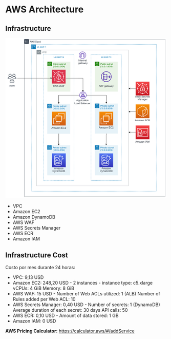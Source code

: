 # AWS Architecture

## Infrastructure

![AWS architecture](architectureAWS.png)

* VPC
* Amazon EC2
* Amazon DynamoDB
* AWS WAF
* AWS Secrets Manager
* AWS ECR
* Amazon IAM

## Infrastructure Cost

Costo por mes durante 24 horas:

* VPC: 9,13 USD
* Amazon EC2: 248,20 USD  - 2 instances - instance type: c5.xlarge  vCPUs: 4 GiB Memory: 8 GiB
* AWS WAF: 15 USD - Number of Web ACLs utilized: 1 (ALB) Number of Rules added per Web ACL: 10
* AWS Secrets Manager: 0,40 USD - Number of secrets: 1 (DynamoDB) Average duration of each secret: 30 days API calls: 50
* AWS ECR: 0,10 USD - Amount of data stored: 1 GB
* Amazon IAM: 0 USD

**AWS Pricing Calculator:** https://calculator.aws/#/addService


